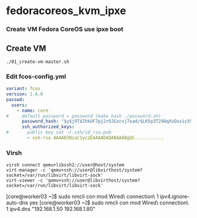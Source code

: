 # fedoracoreos_kvm_ipxe
### Create VM Fedora CoreOS use ipxe boot
## Create VM
```shell
./01_create-vm-master.sh
```

### Edit fcos-config.yml
```yaml
variant: fcos
version: 1.4.0
passwd:
  users:
    - name: core
#     default password = password (make hash ./password.sh)
      password_hash: "$y$j9T$IhkUF7pj2rOJGzcvj7xad/$LK5p3T298qXuDasicX5pv7an9agjQcBHLMIPXJgxhW0"
      ssh_authorized_keys:
#       public key cat ~/.ssh/id_rsa.pub
        - ssh-rsa AAAAB3NzaC1yc2EAAAADAQABAAABgQC...........
```

### Virsh
```shell
virsh connect qemu+libssh2://user@host/system
virt-manager -c 'qemu+ssh://user@libvirthost/system?socket=/var/run/libvirt/libvirt-sock'
virt-viewer -c 'qemu+ssh://user@libvirthost/system?socket=/var/run/libvirt/libvirt-sock'
```


[core@worker03 ~]$ sudo nmcli con mod Wired\ connection\ 1  ipv4.ignore-auto-dns yes
[core@worker03 ~]$ sudo nmcli con mod Wired\ connection\ 1  ipv4.dns "192.168.1.50 192.168.1.80"